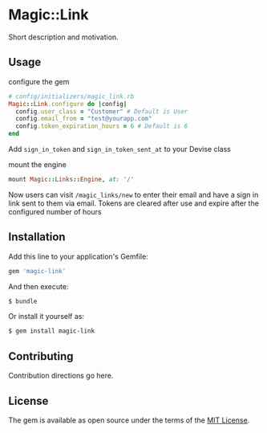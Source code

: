 # Magic::Link
Short description and motivation.

## Usage
configure the gem
```ruby
# config/initializers/magic_link.rb
Magic::Link.configure do |config|
  config.user_class = "Customer" # Default is User
  config.email_from = "test@yourapp.com"
  config.token_expiration_hours = 6 # Default is 6
end
```

Add `sign_in_token` and `sign_in_token_sent_at` to your Devise class

mount the engine
```ruby
mount Magic::Links::Engine, at: '/'
```

Now users can visit `/magic_links/new` to enter their email and have a sign in
link sent to them via email. Tokens are cleared after use and expire after the
configured number of hours

## Installation
Add this line to your application's Gemfile:

```ruby
gem 'magic-link'
```

And then execute:
```bash
$ bundle
```

Or install it yourself as:
```bash
$ gem install magic-link
```

## Contributing
Contribution directions go here.

## License
The gem is available as open source under the terms of the [MIT License](https://opensource.org/licenses/MIT).
